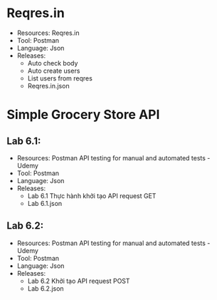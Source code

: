 # Reqres.in
- Resources: Reqres.in
- Tool: Postman
- Language: Json
- Releases: 
    - Auto check body
    - Auto create users
    - List users from reqres
    - Reqres.in.json

# Simple Grocery Store API
## Lab 6.1:
- Resources: Postman API testing for manual and automated tests - Udemy
- Tool: Postman
- Language: Json
- Releases:
    - Lab 6.1 Thực hành khởi tạo API request GET
    - Lab 6.1.json
    
## Lab 6.2:
- Resources: Postman API testing for manual and automated tests - Udemy
- Tool: Postman
- Language: Json
- Releases:
    - Lab 6.2 Khởi tạo API request POST 
    - Lab 6.2.json
